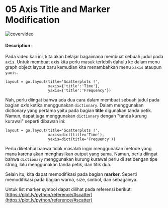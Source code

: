# 05 Axis Title and Marker Modification

![covervideo](http://bit.ly/makeaicovervideo)

#### **Description :**

Pada video kali ini, kita akan belajar bagaimana membuat sebuah judul pada `axis`.
Untuk membuat axis kita perlu masuk terlebih dahulu ke dalam menu graph object layout baru kemudian kita menambahkan menu `xaxis` ataupun `yaxis`.

```
layout = go.layout(title='Scatterplots !',
                   xaxis={'title':'Time'},
                   yaxis={'title':'Frequency'})
```

Nah, perlu diingat bahwa ada dua cara dalam membuat sebuah judul pada bagian *axis* ketika menggunakan `dictionary`. Dalam menggunakan dictionary yang pertama yaitu pada bagian **title** digunakan tanda petik. Namun, dapat juga menggunakan `dictionary` dengan "tanda kurung kurawal" seperti dibawah ini:

```
layout = go.layout(title='Scatterplots !',
                   xaxis=dict(title='Time'),
                   yaxis=dict(title='Frequency'))
```
Perlu diketahui bahwa tidak masalah ingin menggunakan metode yang mana karena akan menghasilkan output yang sama. Namun, perlu diingat bahwa `dictionary` menggunakan kurung kurawal perlu di set dengan tipe string, lalu menggunakan tanda petik, dan titik dua. 

Selain itu, kita dapat memodifikasi pada bagian **marker**. Seperti memodifikasi pada bagian warna, size, simbol, dan sebagainya.

Untuk list marker symbol dapat dilihat pada referensi berikut: <br>
[https://plot.ly/python/reference/#scatter](https://plot.ly/python/reference/#scatter)